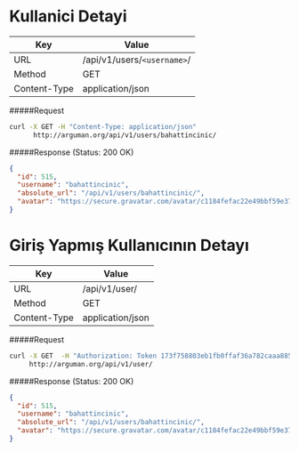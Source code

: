 Kullanici Detayi
=======================

| Key             | Value                      |
| ----------------|----------------------------|
| URL             | /api/v1/users/`<username>`/ |
| Method          | GET                        |
| Content-Type    | application/json           |


#####Request

```bash
curl -X GET -H "Content-Type: application/json"
      http://arguman.org/api/v1/users/bahattincinic/
```

#####Response (Status: 200 OK)

```json
{
  "id": 515,
  "username": "bahattincinic",
  "absolute_url": "/api/v1/users/bahattincinic/",
  "avatar": "https://secure.gravatar.com/avatar/c1184fefac22e49bbf59e3775ef6e9dd.jpg?s=80&r=g&d=mm"
}
```


Giriş Yapmış Kullanıcının Detayı
===============================

| Key             | Value                      |
| ----------------|----------------------------|
| URL             | /api/v1/user/              |
| Method          | GET                        |
| Content-Type    | application/json           |

#####Request

```bash
curl -X GET  -H "Authorization: Token 173f758803eb1fb0ffaf36a782caaa885bd42af2"
     http://arguman.org/api/v1/user/
```

#####Response (Status: 200 OK)

```json
{
  "id": 515,
  "username": "bahattincinic",
  "absolute_url": "/api/v1/users/bahattincinic/",
  "avatar": "https://secure.gravatar.com/avatar/c1184fefac22e49bbf59e3775ef6e9dd.jpg?s=80&r=g&d=mm"
}
```
